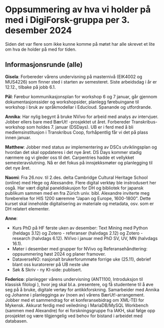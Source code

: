 
# Oppsummering av hva vi holder på med i DigiForsk-gruppa per 3. desember 2024

Siden det var flere som ikke kunne komme på møtet har alle skrevet et lite om hva de holder på med for tiden.

## Informasjonsrunde (alle)

**Gisela**: Forbereder vårens undervisning på masternivå (EIK4002 og MUS4226) som finner sted i starten av semesteret.  Siste arbeidsdag i år er 12.12., tilbake på jobb 6.1.

**Pål**: Førebur kommunikasjonsplan for workshop 6 og 7 januar, går gjennom dokumentasjonssider og workshopsider, planlegg førebuingane til workshop i bruk av språkmodellar i Educloud. Spanande og utfordrande.

**Annika**: Har nylig begynt å bruke NVivo for arbeid med analys av intervjuer. Jobber ellers bare med BærUt! -prosjektet ut året. Forbereder Transkribus-workshop som holdes 7. januar (DSDays). UB er i ferd med å bli medlemsinstitusjon i Transkribus Coop, forhåpentlig får vi det på plass innen januar.

**Matthew**: Jobber med status av implementering av DSCs utviklingsplan og hvordan det skal oppdateres i det nye året. DS Days kommer stadig nærmere og vi gleder oss til det. Carpentries hadde et vellykket semesteravslutning. Nå er det fokus på innsjekksmøter og planlegging til det nye året.

**Naomi**: Fra 26.nov. til 2.des. delta Cambridge Cultural Heritage School (online) med Hege og Alexsandre. Flere digital verktøy ble instrodusert her osgå. Har vært digital paneldiskusjon for DH og bibliotek for japansk publikum sammen med en fra Zürich univ. bibl. Alexandre inviterte meg foreberelse for HIS 1200 særemne "Japan og Europe, 1600-1800". Dette kurset skal inneholde digitalisering av materiale og metadata, osv. som er DH relatert elementer. 

**Anne**:
- Kurs PhD på HF første uken av desember: Text Mining med Python (heldags 3.12) og Zotero - referanser (halvdags 2.12) og Zotero - research (halvdags 6.12). NVivo i januar med PhD SV, UV, MN (halvdags 16.1).
- Møter i desember med grupper for NVivo og Referansehåndtering: oppsummering høst 2024 og planer framover.
- DataverseNO: nasjonalt brukerforummøte forrige uke (25.11), debrief blant oss kuratorerer på UB neste uke
- Søk & Skriv - ny KI-side: publisert. 

**Federico**:
planlegger vårens undervisning (ANT1100, Introduksjon til klassisk filologi ), hvor jeg skal bl.a. presentere, og få studentene til å øve seg på å bruke, digitale vertøy for antikkforskning. Samarbeider med Annika og Johanne i planlegginga av (noen av) vårens BærUt!-arrangement. Jobber med et sammendrag for et konferansebidrag om XML-TEI for Mykensk. Akkurat ferdig med veiledning i MariaDB/MySQL Workbench (sammen med Alexandre) for ei forskningsgruppe fra IAKH, skal følge opp prosjektet og være tilgjengelig ved behov for bistand i arbeidet med databasen.

